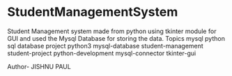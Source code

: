 # StudentManagementSystem
Student Management system made from python using tkinter module for GUI and used the Mysql Database for storing the data.  Topics mysql python sql database project python3 mysql-database student-management student-project python-development mysql-connector tkinter-gui

Author- JISHNU PAUL